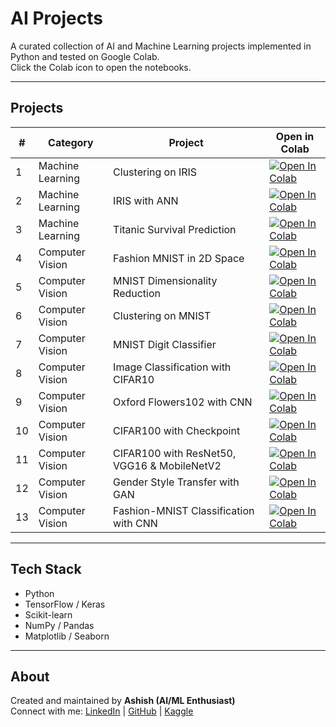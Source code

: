 # AI Projects

A curated collection of AI and Machine Learning projects implemented in Python and tested on Google Colab.  
Click the Colab icon to open the notebooks.  

---

## Projects

| # | Category | Project | Open in Colab |
|---|----------|---------|--------------|
| 1 | Machine Learning | Clustering on IRIS | [![Open In Colab](https://colab.research.google.com/assets/colab-badge.svg)](https://colab.research.google.com/drive/149-fnafykb9Y7V86NjeELow1Vs7CmDcm?usp=sharing) |
| 2 | Machine Learning | IRIS with ANN | [![Open In Colab](https://colab.research.google.com/assets/colab-badge.svg)](https://colab.research.google.com/drive/1mA0iXBcwg5uXkUn6ZXHweehQQKjdE0V_?usp=sharing) |
| 3 | Machine Learning | Titanic Survival Prediction | [![Open In Colab](https://colab.research.google.com/assets/colab-badge.svg)](https://colab.research.google.com/drive/1sLeidLR5mInFvgBSbYlWVUDlyobVLdCy?usp=sharing) |
| 4 | Computer Vision | Fashion MNIST in 2D Space | [![Open In Colab](https://colab.research.google.com/assets/colab-badge.svg)](https://colab.research.google.com/drive/1lN7Ux0ntsA0ETN8svGjbC8A-9m05ldip?usp=sharing) |
| 5 | Computer Vision | MNIST Dimensionality Reduction | [![Open In Colab](https://colab.research.google.com/assets/colab-badge.svg)](https://colab.research.google.com/drive/1nl24ZsfyTt6jDhxCZLrbbv_fi26eg31Z?usp=sharing) |
| 6 | Computer Vision | Clustering on MNIST | [![Open In Colab](https://colab.research.google.com/assets/colab-badge.svg)](https://colab.research.google.com/drive/16wgXWWai0fcmUV7Xxe7kYR9b6eb_-Yyp?usp=sharing) |
| 7 | Computer Vision | MNIST Digit Classifier | [![Open In Colab](https://colab.research.google.com/assets/colab-badge.svg)](https://colab.research.google.com/drive/1cY1UUbDqr1Lz7uU7C0JfR3vaJPtWOslm?usp=sharing) |
| 8 | Computer Vision | Image Classification with CIFAR10 | [![Open In Colab](https://colab.research.google.com/assets/colab-badge.svg)](https://colab.research.google.com/drive/1nfmTGYX7wlme_uYEoKS7ojGhtcaiYroa?usp=sharing) |
| 9 | Computer Vision | Oxford Flowers102 with CNN | [![Open In Colab](https://colab.research.google.com/assets/colab-badge.svg)](https://colab.research.google.com/drive/1HM5ay6KMPClIccyUdrPYJQ8O83rrppKL?usp=sharing) |
| 10 | Computer Vision | CIFAR100 with Checkpoint | [![Open In Colab](https://colab.research.google.com/assets/colab-badge.svg)](https://colab.research.google.com/drive/1VPv9g1men6XeL1zvTE_-wDdW4fPtMqxi?usp=sharing) |
| 11 | Computer Vision | CIFAR100 with ResNet50, VGG16 & MobileNetV2 | [![Open In Colab](https://colab.research.google.com/assets/colab-badge.svg)](https://colab.research.google.com/drive/1i9DMRkn_lrNHq1rUphKIkhSTBlvhVBo_?usp=sharing) |
| 12 | Computer Vision | Gender Style Transfer with GAN | [![Open In Colab](https://colab.research.google.com/assets/colab-badge.svg)](https://colab.research.google.com/drive/1qmqKQGatkZ9UA7HV1RCE-EmeC5bBGwwc?usp=sharing) |
| 13 | Computer Vision | Fashion-MNIST Classification with CNN | [![Open In Colab](https://colab.research.google.com/assets/colab-badge.svg)](https://colab.research.google.com/drive/1uEczDMLAou_OHWA2-xDlIWppSata133l?usp=sharing) |

---

## Tech Stack
- Python  
- TensorFlow / Keras  
- Scikit-learn  
- NumPy / Pandas  
- Matplotlib / Seaborn  

---

## About
Created and maintained by **Ashish (AI/ML Enthusiast)**  
Connect with me: [LinkedIn](https://www.linkedin.com/in/ashish-jangra/) | [GitHub](https://github.com/AshishJangra27) | [Kaggle](https://www.kaggle.com/ashishjangra27)  
